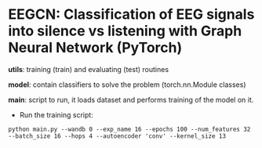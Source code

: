# EEGCN: Classification of EEG signals into silence vs listening with Graph Neural Network (PyTorch)

**utils**: training (train) and evaluating (test) routines

**model**: contain classifiers to solve the problem (torch.nn.Module classes)

**main**: script to run, it loads dataset and performs training of the model on it.

* Run the training script:
``` 
python main.py --wandb 0 --exp_name 16 --epochs 100 --num_features 32 --batch_size 16 --hops 4 --autoencoder 'conv' --kernel_size 13
```

